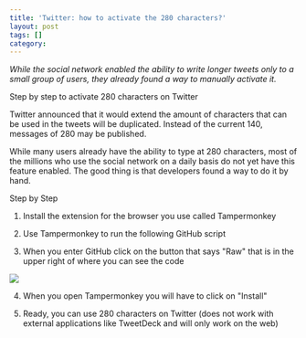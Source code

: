 ```yaml
---
title: 'Twitter: how to activate the 280 characters?'
layout: post
tags: []
category: 
---
```

*While the social network enabled the ability to write longer tweets only to a small group of users, they already found a way to manually activate it.*

Step by step to activate 280 characters on Twitter

Twitter announced that it would extend the amount of characters that can be used in the tweets will be duplicated. Instead of the current 140, messages of 280 may be published.

While many users already have the ability to type at 280 characters, most of the millions who use the social network on a daily basis do not yet have this feature enabled. The good thing is that developers found a way to do it by hand.

Step by Step 
1. Install the extension for the browser you use called Tampermonkey

2. Use Tampermonkey to run the following GitHub script

3. When you enter GitHub click on the button that says "Raw" that is in the upper right of where you can see the code

![](http://cmsonido.com/wp-content/uploads/2017/10/0028519344.jpg)

4. When you open Tampermonkey you will have to click on "Install"

5. Ready, you can use 280 characters on Twitter (does not work with external applications like TweetDeck and will only work on the web)